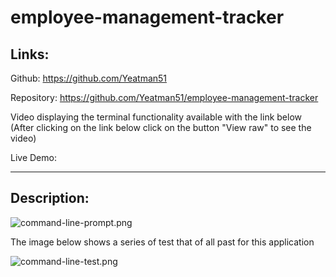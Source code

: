 # employee-management-tracker

## Links:
Github: https://github.com/Yeatman51

Repository: https://github.com/Yeatman51/employee-management-tracker

Video displaying the terminal functionality available with the link below 
(After clicking on the link below click on the button "View raw" to see the video)

Live Demo: 

---

## Description:


![command-line-prompt.png](img/command-line-prompt.png)

The image below shows a series of test that of all past for this application

![command-line-test.png](img/command-line-test.png) 